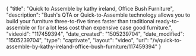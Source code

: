 {
    "title": "Quick to Assemble by kathy ireland,  Office Bush Furniture",
    "description": "Bush's QTA or Quick-to-Assemble technology allows you to build your furniture three-to-five times faster than traditional ready-to-assemble or for a lot less cost than expensive case good furniture.",
    "videoid": "117459394",
    "date_created": "1505239704",
    "date_modified": "1505239704",
    "type": "captivate",
    "layout": "video",
    "url": "\/v\/quick-to-assemble-by-kathy-ireland-office-bush-furniture\/117459394"
}